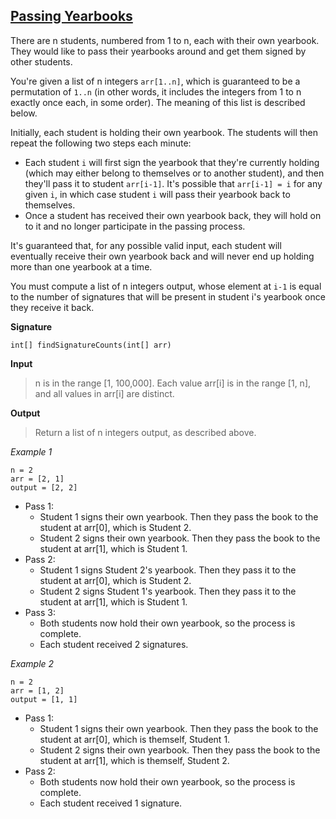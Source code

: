 ## [Passing Yearbooks](https://www.facebookrecruiting.com/portal/coding_practice_question/?problem_id=146466059993201)

There are n students, numbered from 1 to n, each with their own yearbook.
They would like to pass their yearbooks around and get them signed by other students.


You're given a list of n integers `arr[1..n]`, which is guaranteed to be a
permutation of `1..n` (in other words, it includes the integers from 1 to n exactly
once each, in some order). The meaning of this list is described below.


Initially, each student is holding their own yearbook.
The students will then repeat the following two steps each minute:
* Each student `i` will first sign the yearbook that they're currently holding
(which may either belong to themselves or to another student),
and then they'll pass it to student `arr[i-1]`.
It's possible that `arr[i-1] = i` for any given `i`, in which case student `i` will pass
their yearbook back to themselves.
* Once a student has received their own yearbook back,
they will hold on to it and no longer participate in the passing process.


It's guaranteed that, for any possible valid input, each student will eventually
receive their own yearbook back and will never end up holding
more than one yearbook at a time.


You must compute a list of n integers output, whose element at `i-1` is equal
to the number of signatures that will be present in student
i's yearbook once they receive it back.


__Signature__
```
int[] findSignatureCounts(int[] arr)
```

__Input__
> n is in the range [1, 100,000].
Each value arr[i] is in the range [1, n], and all values in arr[i] are distinct.

__Output__
> Return a list of n integers output, as described above.

_Example 1_
```
n = 2
arr = [2, 1]
output = [2, 2]
```

* Pass 1:
    * Student 1 signs their own yearbook. Then they pass the book to the student at arr[0], which is Student 2.
    * Student 2 signs their own yearbook. Then they pass the book to the student at arr[1], which is Student 1.
* Pass 2:
    * Student 1 signs Student 2's yearbook. Then they pass it to the student at arr[0], which is Student 2.
    * Student 2 signs Student 1's yearbook. Then they pass it to the student at arr[1], which is Student 1.
* Pass 3:
    * Both students now hold their own yearbook, so the process is complete.
    * Each student received 2 signatures.

_Example 2_
```
n = 2
arr = [1, 2]
output = [1, 1]
```
* Pass 1:
    * Student 1 signs their own yearbook. Then they pass the book to the student at arr[0], which is themself, Student 1.
    * Student 2 signs their own yearbook. Then they pass the book to the student at arr[1], which is themself, Student 2.
* Pass 2:
    * Both students now hold their own yearbook, so the process is complete.
    * Each student received 1 signature.
